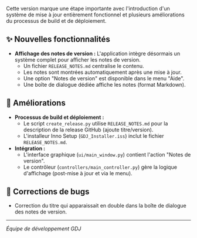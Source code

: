 Cette version marque une étape importante avec l'introduction d'un système de mise à jour entièrement fonctionnel et plusieurs améliorations du processus de build et de déploiement.

## ✨ Nouvelles fonctionnalités

*   **Affichage des notes de version :** L'application intègre désormais un système complet pour afficher les notes de version.
    *   Un fichier `RELEASE_NOTES.md` centralise le contenu.
    *   Les notes sont montrées automatiquement après une mise à jour.
    *   Une option "Notes de version" est disponible dans le menu "Aide".
    *   Une boîte de dialogue dédiée affiche les notes (format Markdown).

## 🚀 Améliorations

*   **Processus de build et déploiement :**
    *   Le script `create_release.py` utilise `RELEASE_NOTES.md` pour la description de la release GitHub (ajoute titre/version).
    *   L'installeur Inno Setup (`GDJ_Installer.iss`) inclut le fichier `RELEASE_NOTES.md`.
*   **Intégration :**
    *   L'interface graphique (`ui/main_window.py`) contient l'action "Notes de version".
    *   Le contrôleur (`controllers/main_controller.py`) gère la logique d'affichage (post-mise à jour et via le menu).

## 🐛 Corrections de bugs

*   Correction du titre qui apparaissait en double dans la boîte de dialogue des notes de version.

---
*Équipe de développement GDJ* 